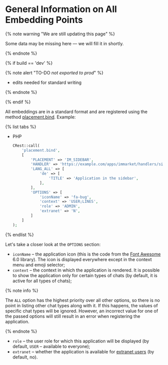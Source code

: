 # General Information on All Embedding Points

{% note warning "We are still updating this page" %}

Some data may be missing here — we will fill it in shortly.

{% endnote %}

{% if build == 'dev' %}

{% note alert "TO-DO _not exported to prod_" %}

- edits needed for standard writing

{% endnote %}

{% endif %}

All embeddings are in a standard format and are registered using the method [placement.bind](../../widgets/placement-bind.md). Example:

{% list tabs %}

- PHP

    ```php
    CRest::call(
        'placement.bind',
        [
            'PLACEMENT' => 'IM_SIDEBAR',
            'HANDLER' => 'https://example.com/apps/immarket/handlers/sidebar.php',
            'LANG_ALL' => [
                'de' => [
                    'TITLE' => 'Application in the sidebar',
                ],
            ],
            'OPTIONS' => [
                'iconName' => 'fa-bug',
                'context' => 'USER;LINES',
                'role' => 'ADMIN',
                'extranet' => 'N',
            ]
        ]
    );
    ```

{% endlist %}

Let's take a closer look at the `OPTIONS` section:

- `iconName` – the application icon (this is the code from the [Font Awesome](https://fontawesome.com) 6.0 library). The icon is displayed everywhere except in the context menu and emoji selector;
- `context` – the context in which the application is rendered. It is possible to show the application only for certain types of chats (by default, it is active for all types of chats);

{% note info %}

The `ALL` option has the highest priority over all other options, so there is no point in listing other chat types along with it. If this happens, the values of specific chat types will be ignored. However, an incorrect value for one of the passed options will still result in an error when registering the application.

{% endnote %}

- `role` – the user role for which this application will be displayed (by default, `USER` – available to everyone);
- `extranet` – whether the application is available for [extranet users](https://helpdesk.bitrix24.com/open/7215253/) (by default, no).